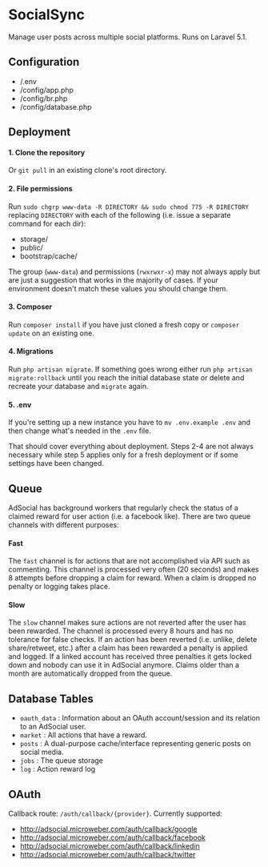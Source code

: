 # SocialSync

Manage user posts across multiple social platforms. Runs on Laravel 5.1.

## Configuration
* /.env
* /config/app.php
* /config/br.php
* /config/database.php

## Deployment

#### 1. Clone the repository

Or `git pull` in an existing clone's root directory.

#### 2. File permissions
Run `sudo chgrp www-data -R DIRECTORY && sudo chmod 775 -R DIRECTORY` replacing `DIRECTORY` with each of the following (i.e. issue a separate command for each dir):

* storage/
* public/
* bootstrap/cache/

The group (`www-data`) and permissions (`rwxrwxr-x`) may not always apply but are just a suggestion that works in the majority of cases. If your environment doesn't match these values you should change them.

#### 3. Composer
Run `composer install` if you have just cloned a fresh copy or `composer update` on an existing one.

#### 4. Migrations
Run `php artisan migrate`. If something goes wrong either run `php artisan migrate:rollback` until you reach the initial database state or delete and recreate your database and `migrate` again.

#### 5. .env
If you're setting up a new instance you have to `mv .env.example .env` and then change what's needed in the `.env` file.

That should cover everything about deployment. Steps 2-4 are not always necessary while step 5 applies only for a fresh deployment or if some settings have been changed.

## Queue
AdSocial has background workers that regularly check the status of a claimed reward for user action (i.e. a facebook like). There are two queue channels with different purposes:

#### Fast
The `fast` channel is for actions that are not accomplished via API such as commenting.
This channel is processed very often (20 seconds) and makes 8 attempts before dropping a claim for reward. When a claim is dropped no penalty or logging takes place.

#### Slow
The `slow` channel makes sure actions are not reverted after the user has been rewarded. The channel is processed every 8 hours and has no tolerance for false checks. If an action has been reverted (i.e. unlike, delete share/retweet, etc.) after a claim has been rewarded a penalty is applied and logged. If a linked account has received three penalties it gets locked down and nobody can use it in AdSocial anymore.
Claims older than a month are automatically dropped from the queue.

## Database Tables
* `oauth_data` : Information about an OAuth account/session and its relation to an AdSocial user.
* `market` : All actions that have a reward.
* `posts` : A dual-purpose cache/interface representing generic posts on social media.
* `jobs` : The queue storage
* `log` : Action reward log

## OAuth
Callback route: `/auth/callback/{provider}`. Currently supported:
* http://adsocial.microweber.com/auth/callback/google
* http://adsocial.microweber.com/auth/callback/facebook
* http://adsocial.microweber.com/auth/callback/linkedin
* http://adsocial.microweber.com/auth/callback/twitter
